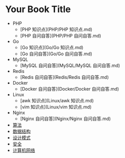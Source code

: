 # Your Book Title


- PHP
  * [PHP 知识点](PHP/PHP 知识点.md)
  * [PHP 自问自答](PHP/PHP 自问自答.md)
- Go
  * [Go 知识点](Go/Go 知识点.md)
  * [Go 自问自答](Go/Go 自问自答.md)
- MySQL
  * [MySQL 自问自答](MySQL/MySQL 自问自答.md)
- Redis
  * [Redis 自问自答](Redis/Redis 自问自答.md)
- Docker
  * [Docker 自问自答](Docker/Docker 自问自答.md)
- Linux
  * [awk 知识点](Linux/awk 知识点.md)
  * [vim 知识点](Linux/vim 知识点.md)
- Nginx
  * [Nginx 自问自答](Nginx/Nginx 自问自答.md)
- [算法](算法/算法.md)
- [数据结构](数据结构/数据结构.md)
- [设计模式](设计模式/设计模式.md)
- [安全](安全/安全.md)
- [计算机网络](计算机网络/计算机网络.md)


